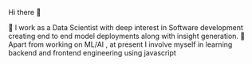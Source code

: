 Hi there 👋

🌱 I work as a Data Scientist with deep interest in Software development creating end to end model deployments along with insight generation.
🌱 Apart from working on ML/AI , at present I involve myself in learning backend and frontend engineering using javascript

